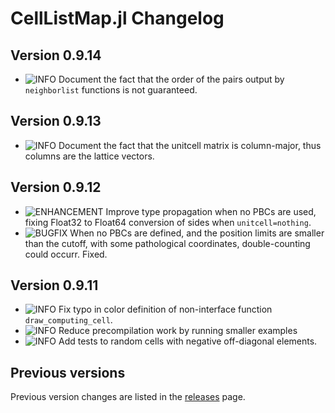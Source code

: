 CellListMap.jl Changelog
===========================
  
[badge-breaking]: https://img.shields.io/badge/BREAKING-red.svg
[badge-deprecation]: https://img.shields.io/badge/Deprecation-orange.svg
[badge-feature]: https://img.shields.io/badge/Feature-green.svg
[badge-experimental]: https://img.shields.io/badge/Experimental-yellow.svg
[badge-enhancement]: https://img.shields.io/badge/Enhancement-blue.svg
[badge-bugfix]: https://img.shields.io/badge/Bugfix-purple.svg
[badge-fix]: https://img.shields.io/badge/Fix-purple.svg
[badge-info]: https://img.shields.io/badge/Info-gray.svg

Version 0.9.14
--------------
- ![INFO][badge-info] Document the fact that the order of the pairs output  by `neighborlist` functions is not guaranteed.

Version 0.9.13
--------------
- ![INFO][badge-info] Document the fact that the unitcell matrix is column-major, thus columns are the lattice vectors.

Version 0.9.12
--------------
- ![ENHANCEMENT][badge-enhancement] Improve type propagation when no PBCs are used, fixing Float32 to Float64 conversion of sides when `unitcell=nothing`.
- ![BUGFIX][badge-bugfix] When no PBCs are defined, and the position limits are smaller than the cutoff, with some pathological coordinates,  double-counting could occurr. Fixed.

Version 0.9.11
--------------
- ![INFO][badge-info] Fix typo in color definition of non-interface function `draw_computing_cell`. 
- ![INFO][badge-info] Reduce precompilation work by running smaller examples
- ![INFO][badge-info] Add tests to random cells with negative off-diagonal elements.

Previous versions
--------------
Previous version changes are listed in the [releases](https://github.com/m3g/CellListMap.jl/releases) page.

